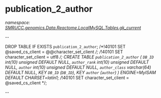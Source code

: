﻿# publication_2_author
_namespace: [SMRUCC.genomics.Data.Reactome.LocalMySQL.Tables.gk_current](./index.md)_

--
 
 DROP TABLE IF EXISTS `publication_2_author`;
 /*!40101 SET @saved_cs_client = @@character_set_client */;
 /*!40101 SET character_set_client = utf8 */;
 CREATE TABLE `publication_2_author` (
 `DB_ID` int(10) unsigned DEFAULT NULL,
 `author_rank` int(10) unsigned DEFAULT NULL,
 `author` int(10) unsigned DEFAULT NULL,
 `author_class` varchar(64) DEFAULT NULL,
 KEY `DB_ID` (`DB_ID`),
 KEY `author` (`author`)
 ) ENGINE=MyISAM DEFAULT CHARSET=latin1;
 /*!40101 SET character_set_client = @saved_cs_client */;
 
 --




